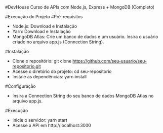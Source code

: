 #DevHouse
Curso de APIs com Node.js, Express + MongoDB (Completo)

#Execução do Projeto
#Pré-requisitos
  - Node.js: Download e Instalação
  - Yarn: Download e Instalação
  - MongoDB Atlas: Crie um banco de dados e um usuário. Insira o usuário criado no arquivo app.js (Connection String).
    
#Instalação
  - Clone o repositório: git clone https://github.com/seu-usuario/seu-repositorio.git
  - Acesse o diretório do projeto: cd seu-repositorio
  - Instale as dependências: yarn install

#Configuração
  - Insira a Connection String do seu banco de dados MongoDB Atlas no arquivo app.js.

#Execução
  - Inicie o servidor: yarn start
  - Acesse a API em http://localhost:3000
